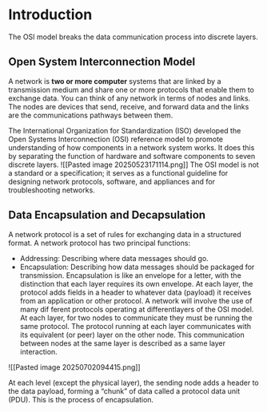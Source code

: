 # Introduction
The OSI model breaks the data communication process into discrete layers.

## Open System Interconnection Model
A network is **two or more computer** systems that are linked by a transmission medium and share one or more protocols that enable them to exchange data. You can think of any network in terms of nodes and links. The nodes are devices that send, receive, and forward data and the links are the communications pathways between them.

The International Organization for Standardization (ISO) developed the Open Systems Interconnection (OSI) reference model to promote understanding of how components in a network system works. It does this by separating the function of hardware and software components to seven discrete layers.
![[Pasted image 20250523171114.png]]
The OSI model is not a standard or a specification; it serves as a functional guideline for designing network protocols, software, and appliances and for troubleshooting networks.

## Data Encapsulation and Decapsulation

A network protocol is a set of rules for exchanging data in a structured format.
A network protocol has two principal functions:

- Addressing: Describing where data messages should go.
- Encapsulation: Describing how data messages should be packaged for transmission. Encapsulation is like an envelope for a letter, with the distinction that each layer requires its own envelope. At each layer, the protocol adds fields in a header to whatever data (payload) it receives from an application or other protocol.
A network will involve the use of many dif ferent protocols operating at differentlayers of the OSI model. At each layer, for two nodes to communicate they must be running the same protocol. The protocol running at each layer communicates with its equivalent (or peer) layer on the other node. This communication between nodes at the same layer is described as a same layer interaction.

![[Pasted image 20250702094415.png]]

At each level (except the physical layer), the sending node adds a header to the data payload, forming a “chunk” of data called a protocol data unit (PDU). This is the process of encapsulation.

